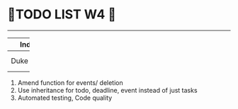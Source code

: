 <!DOCTYPE html lang="en">
   <h1> 🥮TODO LIST W4 🥮</h1>
   <hr>
      <para title="Week_4" id="W4">
       <table style="width:50px">
          <thead>
             <tr>
               <th colspan="3">
                Individual Project
               </th>
             </tr>
          </thead>
          <tbody>
             <tr id="headers">
                <td> Duke </td>
                <td> Class-level </td>
                <td> Coding Style </td>
             </tr>
          </tbody>
         </table>
                <para id="content">
                   <ol>
                 <li> Amend function for events/ deletion </td>
                <li>Use inheritance for todo, deadline, event instead of just tasks </td>
               <li> Automated testing, Code quality </td>
               </ol>
                </para>
  
</html>
